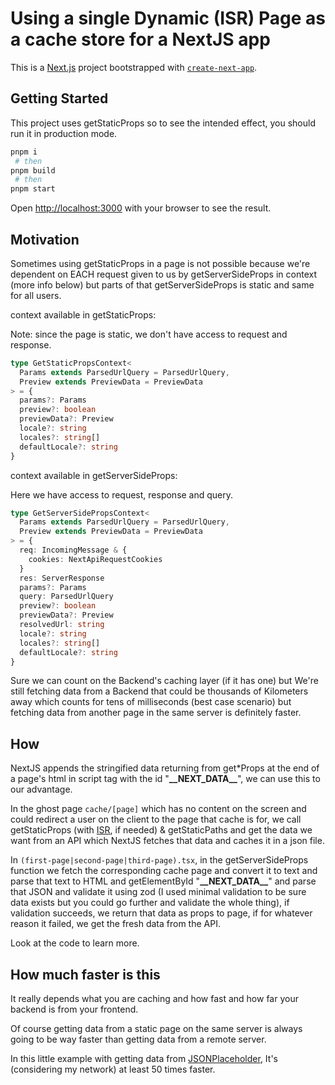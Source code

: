 # Using a single Dynamic (ISR) Page as a cache store for a NextJS app

This is a [Next.js](https://nextjs.org/) project bootstrapped with [`create-next-app`](https://github.com/vercel/next.js/tree/canary/packages/create-next-app).

## Getting Started

This project uses getStaticProps so to see the intended effect, you should run it in production mode.

```bash
pnpm i
 # then
pnpm build
 # then
pnpm start
```

Open [http://localhost:3000](http://localhost:3000) with your browser to see the result.

## Motivation

Sometimes using getStaticProps in a page is not possible because we're dependent on EACH request given to us by getServerSideProps in context (more info below) but parts of that getServerSideProps is static and same for all users.

context available in getStaticProps:

Note: since the page is static, we don't have access to request and response.

```typescript
type GetStaticPropsContext<
  Params extends ParsedUrlQuery = ParsedUrlQuery,
  Preview extends PreviewData = PreviewData
> = {
  params?: Params
  preview?: boolean
  previewData?: Preview
  locale?: string
  locales?: string[]
  defaultLocale?: string
}
```

context available in getServerSideProps:

Here we have access to request, response and query.

```typescript
type GetServerSidePropsContext<
  Params extends ParsedUrlQuery = ParsedUrlQuery,
  Preview extends PreviewData = PreviewData
> = {
  req: IncomingMessage & {
    cookies: NextApiRequestCookies
  }
  res: ServerResponse
  params?: Params
  query: ParsedUrlQuery
  preview?: boolean
  previewData?: Preview
  resolvedUrl: string
  locale?: string
  locales?: string[]
  defaultLocale?: string
}
```

Sure we can count on the Backend's caching layer (if it has one) but We're still fetching data from a Backend that could be thousands of Kilometers away which counts for tens of milliseconds (best case scenario) but fetching data from another page in the same server is definitely faster.

## How

NextJS appends the stringified data returning from get\*Props at the end of a page's html in script tag with the id "**\_\_NEXT_DATA\_\_**", we can use this to our advantage.

In the ghost page `cache/[page]` which has no content on the screen and could redirect a user on the client to the page that cache is for, we call getStaticProps (with [ISR](https://nextjs.org/docs/basic-features/data-fetching/incremental-static-regeneration), if needed) & getStaticPaths and get the data we want from an API which NextJS fetches that data and caches it in a json file.

In `(first-page|second-page|third-page).tsx`, in the getServerSideProps function we fetch the corresponding cache page and convert it to text and parse that text to HTML and getElementById "**\_\_NEXT_DATA\_\_**" and parse that JSON and validate it using zod (I used minimal validation to be sure data exists but you could go further and validate the whole thing), if validation succeeds, we return that data as props to page, if for whatever reason it failed, we get the fresh data from the API.

Look at the code to learn more.

## How much faster is this

It really depends what you are caching and how fast and how far your backend is from your frontend.

Of course getting data from a static page on the same server is always going to be way faster than getting data from a remote server.

In this little example with getting data from [JSONPlaceholder](https://jsonplaceholder.typicode.com), It's (considering my network) at least 50 times faster.
